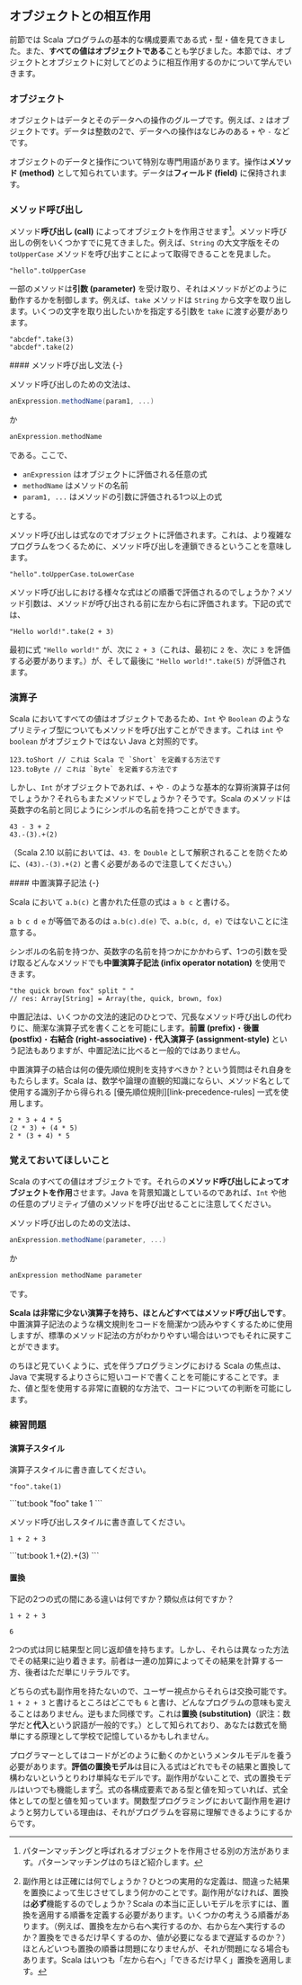 ## オブジェクトとの相互作用


前節では Scala プログラムの基本的な構成要素である式・型・値を見てきました。また、**すべての値はオブジェクトである**ことも学びました。本節では、オブジェクトとオブジェクトに対してどのように相互作用するのかについて学んでいきます。

### オブジェクト

オブジェクトはデータとそのデータへの操作のグループです。例えば、`2` はオブジェクトです。データは整数の2で、データへの操作はなじみのある `+` や `-` などです。

オブジェクトのデータと操作について特別な専門用語があります。操作は**メソッド (method)** として知られています。データは**フィールド (field)** に保持されます。

### メソッド呼び出し

メソッド**呼び出し (call)** によってオブジェクトを作用させます[^patterns]。メソッド呼び出しの例をいくつかすでに見てきました。例えば、`String` の大文字版をその `toUpperCase` メソッドを呼び出すことによって取得できることを見ました。

```tut:book
"hello".toUpperCase
```

一部のメソッドは**引数 (parameter)** を受け取り、それはメソッドがどのように動作するかを制御します。例えば、`take` メソッドは `String` から文字を取り出します。いくつの文字を取り出したいかを指定する引数を `take` に渡す必要があります。

```tut:book
"abcdef".take(3)
"abcdef".take(2)
```

<div class="callout callout-info">
#### メソッド呼び出し文法 {-}

メソッド呼び出しのための文法は、

```scala
anExpression.methodName(param1, ...)
```

か

```scala
anExpression.methodName
```

である。ここで、

- `anExpression` はオブジェクトに評価される任意の式
- `methodName` はメソッドの名前
- `param1, ...` はメソッドの引数に評価される1つ以上の式

とする。
</div>

メソッド呼び出しは式なのでオブジェクトに評価されます。これは、より複雑なプログラムをつくるために、メソッド呼び出しを連鎖できるということを意味します。

```tut:book
"hello".toUpperCase.toLowerCase
```

メソッド呼び出しにおける様々な式はどの順番で評価されるのでしょうか？メソッド引数は、メソッドが呼び出される前に左から右に評価されます。下記の式では、

```tut:book
"Hello world!".take(2 + 3)
```

最初に式 `"Hello world!"` が、次に `2 + 3`（これは、最初に `2` を、次に `3` を評価する必要があります。）が、そして最後に `"Hello world!".take(5)` が評価されます。

### 演算子

Scala においてすべての値はオブジェクトであるため、`Int` や `Boolean` のようなプリミティブ型についてもメソッドを呼び出すことができます。これは `int` や `boolean` がオブジェクトではない Java と対照的です。

```tut:book
123.toShort // これは Scala で `Short` を定義する方法です
123.toByte // これは `Byte` を定義する方法です
```

しかし、`Int` がオブジェクトであれば、`+` や `-` のような基本的な算術演算子は何でしょうか？それらもまたメソッドでしょうか？そうです。Scala のメソッドは英数字の名前と同じようにシンボルの名前を持つことができます。

```tut:book
43 - 3 + 2
43.-(3).+(2)
```

（Scala 2.10 以前においては、`43.` を `Double` として解釈されることを防ぐために、`(43).-(3).+(2)` と書く必要があるので注意してください。）

<div class="callout callout-info">
#### 中置演算子記法 {-}

Scala において `a.b(c)` と書かれた任意の式は `a b c` と書ける。

`a b c d e` が等価であるのは `a.b(c).d(e)` で、`a.b(c, d, e)` ではないことに注意する。
</div>

シンボルの名前を持つか、英数字の名前を持つかにかかわらず、1つの引数を受け取るどんなメソッドでも**中置演算子記法 (infix operator notation)** を使用できます。

```tut:book:silent
"the quick brown fox" split " "
// res: Array[String] = Array(the, quick, brown, fox)
```

中置記法は、いくつかの文法的速記のひとつで、冗長なメソッド呼び出しの代わりに、簡潔な演算子式を書くことを可能にします。**前置 (prefix)**・**後置 (postfix)**・**右結合 (right-associative)**・**代入演算子 (assignment-style)** という記法もありますが、中置記法に比べると一般的ではありません。

中置演算子の結合は何の優先順位規則を支持すべきか？という質問はそれ自身をもたらします。Scala は、数学や論理の直観的知識にならい、メソッド名として使用する識別子から得られる [優先順位規則][link-precedence-rules] 一式を使用します。

```tut:book
2 * 3 + 4 * 5
(2 * 3) + (4 * 5)
2 * (3 + 4) * 5
```

### 覚えておいてほしいこと

Scala のすべての値はオブジェクトです。それらの**メソッド呼び出しによってオブジェクトを作用**させます。Java を背景知識としているのであれば、`Int` や他の任意のプリミティブ値のメソッドを呼び出せることに注意してください。

メソッド呼び出しのための文法は、

```scala
anExpression.methodName(parameter, ...)
```

か

```scala
anExpression methodName parameter
```

です。

**Scala は非常に少ない演算子を持ち、ほとんどすべてはメソッド呼び出しです**。中置演算子記法のような構文規則をコードを簡潔かつ読みやすくするために使用しますが、標準のメソッド記法の方がわかりやすい場合はいつでもそれに戻すことができます。

のちほど見ていくように、式を伴うプログラミングにおける Scala の焦点は、Java で実現するよりさらに短いコードで書くことを可能にすることです。また、値と型を使用する非常に直観的な方法で、コードについての判断を可能にします。

### 練習問題

#### 演算子スタイル

演算子スタイルに書き直してください。

```tut:book
"foo".take(1)
```

<div class="solution">
```tut:book
"foo" take 1
```
</div>

メソッド呼び出しスタイルに書き直してください。

```tut:book
1 + 2 + 3
```

<div class="solution">
```tut:book
1.+(2).+(3)
```
</div>

#### 置換

下記の2つの式の間にある違いは何ですか？類似点は何ですか？

```tut:book:silent
1 + 2 + 3

6
```

<div class="solution">
2つの式は同じ結果型と同じ返却値を持ちます。しかし、それらは異なった方法でその結果に辿り着きます。前者は一連の加算によってその結果を計算する一方、後者はただ単にリテラルです。

どちらの式も副作用を持たないので、ユーザー視点からそれらは交換可能です。`1 + 2 + 3` と書けるところはどこでも `6` と書け、どんなプログラムの意味も変えることはありません。逆もまた同様です。これは**置換 (substitution)**（訳注：数学だと**代入**という訳語が一般的です。）として知られており、あなたは数式を簡単にする原理として学校で記憶しているかもしれません。

プログラマーとしてはコードがどのように動くのかというメンタルモデルを養う必要があります。**評価の置換モデル**は目に入る式はどれでもその結果と置換して構わないというとりわけ単純なモデルです。副作用がないことで、式の置換モデルはいつでも機能します[^side-effects]。式の各構成要素である型と値を知っていれば、式全体としての型と値を知っています。関数型プログラミングにおいて副作用を避けようと努力している理由は、それがプログラムを容易に理解できるようにするからです。
</div>

[^side-effects]: 副作用とは正確には何でしょうか？ひとつの実用的な定義は、間違った結果を置換によって生じさせてしまう何かのことです。副作用がなければ、置換は**必ず**機能するのでしょうか？Scala の本当に正しいモデルを示すには、置換を適用する順番を定義する必要があります。いくつかの考えうる順番があります。（例えば、置換を左から右へ実行するのか、右から左へ実行するのか？置換をできるだけ早くするのか、値が必要になるまで遅延するのか？）ほとんどいつも置換の順番は問題になりませんが、それが問題になる場合もあります。Scala はいつも「左から右へ」「できるだけ早く」置換を適用します。

[^patterns]: パターンマッチングと呼ばれるオブジェクトを作用させる別の方法があります。パターンマッチングはのちほど紹介します。